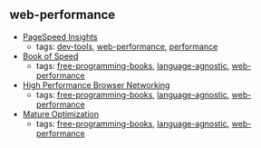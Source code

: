 web-performance 
---
* [PageSpeed Insights](https://developers.google.com/speed/pagespeed/insights/)
    * tags: [dev-tools](../tags/dev-tools.md), [web-performance](../tags/web-performance.md), [performance](../tags/performance.md)
* [Book of Speed](http://www.bookofspeed.com)
    * tags: [free-programming-books](../tags/free-programming-books.md), [language-agnostic](../tags/language-agnostic.md), [web-performance](../tags/web-performance.md)
* [High Performance Browser Networking](http://chimera.labs.oreilly.com/books/1230000000545/index.html)
    * tags: [free-programming-books](../tags/free-programming-books.md), [language-agnostic](../tags/language-agnostic.md), [web-performance](../tags/web-performance.md)
* [Mature Optimization](http://carlos.bueno.org/optimization/mature-optimization.pdf)
    * tags: [free-programming-books](../tags/free-programming-books.md), [language-agnostic](../tags/language-agnostic.md), [web-performance](../tags/web-performance.md)
